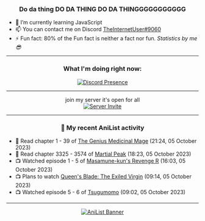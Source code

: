 <div align="center">

### Do da thing DO DA THING DO DA THINGGGGGGGGGGG
</div>

- 🌱 I’m currently learning JavaScript
- 📫 You can contact me on Discord [TheInternetUser#9060](https://discord.com/users/534117072796385300)
- ⚡ Fun fact: 80% of the Fun fact is neither a fact nor fun. _Statistics by me 😎_
<hr>

<div align="center">

### What I'm doing right now:
[![Discord Presence](https://lanyard.cnrad.dev/api/534117072796385300)](https://discord.com/users/534117072796385300)
<hr>

join my server it's open for all <br>
[![Server Invite](https://invidget.switchblade.xyz/bfYgVHxrSs)](https://discord.gg/bfYgVHxrSs)

<hr>
  
### 🌸 My recent AniList activity

</div>

<!-- ANILIST_ACTIVITY:start -->

-   📖 Read chapter 1 - 39 of [The Genius Medicinal Mage](https://anilist.co/manga/162190) (21:24, 05 October 2023)
-   📖 Read chapter 3325 - 3574 of [Martial Peak](https://anilist.co/manga/104494) (18:23, 05 October 2023)
-   📺 Watched episode 1 - 5 of [Masamune-kun's Revenge R](https://anilist.co/anime/146953) (16:03, 05 October 2023)
-   📺 Plans to watch [Queen's Blade: The Exiled Virgin](https://anilist.co/anime/4719) (09:14, 05 October 2023)
-   📺 Watched episode 5 - 6 of [Tsugumomo](https://anilist.co/anime/97625) (09:02, 05 October 2023)

<!-- ANILIST_ACTIVITY:end -->
<hr>

<div align="center">

[![AniList Banner](https://img.anili.st/User/929966)](https://anilist.co/user/TheInternetUser)

<!-- ![Profile views](https://gpvc.arturio.dev/TheInternetUse7) Since 2023-01-09 -->
<br>


</div>
